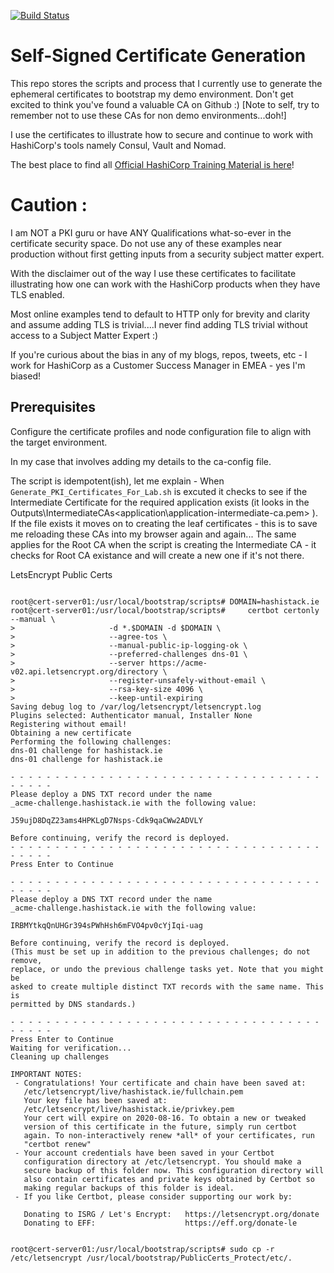 [![Build Status](https://travis-ci.org/allthingsclowd/BootstrapCertificateTool.svg?branch=master)](https://travis-ci.org/allthingsclowd/BootstrapCertificateTool)

# Self-Signed Certificate Generation

This repo stores the scripts and process that I currently use to generate the ephemeral certificates to bootstrap my demo environment. Don't get excited to think you've found a valuable CA on Github :) [Note to self, try to remember not to use these CAs for non demo environments...doh!]

I use the certificates to illustrate how to secure and continue to work with HashiCorp's tools namely Consul, Vault and Nomad.

The best place to find all [Official HashiCorp Training Material is here](https://learn.hashicorp.com/)!

# Caution :
I am NOT a PKI guru or have ANY Qualifications what-so-ever in the certificate security space. Do not use any of these examples near production without first getting inputs from a security subject matter expert.

With the disclaimer out of the way I use these certificates to facilitate illustrating how one can work with the HashiCorp products when they have TLS enabled.

Most online examples tend to default to HTTP only for brevity and clarity and assume adding TLS is trivial....I never find adding TLS trivial without access to a Subject Matter Expert :)

If you're curious about the bias in any of my blogs, repos, tweets, etc - I work for HashiCorp as a Customer Success Manager in EMEA - yes I'm biased!

## Prerequisites

Configure the certificate profiles and node configuration file to align with the target environment.

In my case that involves adding my details to the ca-config file. 

The script is idempotent(ish), let me explain - 
When `Generate_PKI_Certificates_For_Lab.sh` is excuted it checks to see if the Intermediate Certificate for the required application exists (it looks in the Outputs\IntermediateCAs\<application\application-intermediate-ca.pem> ).
If the file exists it moves on to creating the leaf certificates - this is to save me reloading these CAs into my browser again and again...
The same applies for the Root CA when the script is creating the Intermediate CA - it checks for Root CA existance and will create a new one if it's not there.

LetsEncrypt Public Certs

```ShellSession

root@cert-server01:/usr/local/bootstrap/scripts# DOMAIN=hashistack.ie
root@cert-server01:/usr/local/bootstrap/scripts#     certbot certonly --manual \
>                     -d *.$DOMAIN -d $DOMAIN \
>                     --agree-tos \
>                     --manual-public-ip-logging-ok \
>                     --preferred-challenges dns-01 \
>                     --server https://acme-v02.api.letsencrypt.org/directory \
>                     --register-unsafely-without-email \
>                     --rsa-key-size 4096 \
>                     --keep-until-expiring
Saving debug log to /var/log/letsencrypt/letsencrypt.log
Plugins selected: Authenticator manual, Installer None
Registering without email!
Obtaining a new certificate
Performing the following challenges:
dns-01 challenge for hashistack.ie
dns-01 challenge for hashistack.ie

- - - - - - - - - - - - - - - - - - - - - - - - - - - - - - - - - - - - - - - -
Please deploy a DNS TXT record under the name
_acme-challenge.hashistack.ie with the following value:

J59ujD8DqZ23ams4HPKLgD7Nsps-Cdk9qaCWw2ADVLY

Before continuing, verify the record is deployed.
- - - - - - - - - - - - - - - - - - - - - - - - - - - - - - - - - - - - - - - -
Press Enter to Continue

- - - - - - - - - - - - - - - - - - - - - - - - - - - - - - - - - - - - - - - -
Please deploy a DNS TXT record under the name
_acme-challenge.hashistack.ie with the following value:

IRBMYtkqQnUHGr394sPWhHsh6mFVO4pv0cYjIqi-uag

Before continuing, verify the record is deployed.
(This must be set up in addition to the previous challenges; do not remove,
replace, or undo the previous challenge tasks yet. Note that you might be
asked to create multiple distinct TXT records with the same name. This is
permitted by DNS standards.)

- - - - - - - - - - - - - - - - - - - - - - - - - - - - - - - - - - - - - - - -
Press Enter to Continue
Waiting for verification...
Cleaning up challenges

IMPORTANT NOTES:
 - Congratulations! Your certificate and chain have been saved at:
   /etc/letsencrypt/live/hashistack.ie/fullchain.pem
   Your key file has been saved at:
   /etc/letsencrypt/live/hashistack.ie/privkey.pem
   Your cert will expire on 2020-08-16. To obtain a new or tweaked
   version of this certificate in the future, simply run certbot
   again. To non-interactively renew *all* of your certificates, run
   "certbot renew"
 - Your account credentials have been saved in your Certbot
   configuration directory at /etc/letsencrypt. You should make a
   secure backup of this folder now. This configuration directory will
   also contain certificates and private keys obtained by Certbot so
   making regular backups of this folder is ideal.
 - If you like Certbot, please consider supporting our work by:

   Donating to ISRG / Let's Encrypt:   https://letsencrypt.org/donate
   Donating to EFF:                    https://eff.org/donate-le


root@cert-server01:/usr/local/bootstrap/scripts# sudo cp -r /etc/letsencrypt /usr/local/bootstrap/PublicCerts_Protect/etc/.
```

